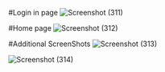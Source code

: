 #Login in page
![Screenshot (311)](https://user-images.githubusercontent.com/87773696/161414099-7a60c48a-13dd-471b-ba26-4818cc7fa45e.png)

#Home page
![Screenshot (312)](https://user-images.githubusercontent.com/87773696/161414112-d32f8df7-cc51-4af8-9b8e-a55862116802.png)

#Additional ScreenShots
![Screenshot (313)](https://user-images.githubusercontent.com/87773696/161414124-7e675224-32c8-4c5f-a655-ecd428da2afd.png)

![Screenshot (314)](https://user-images.githubusercontent.com/87773696/161414132-4954fe06-1e9f-44ab-8d4e-c56b417b66ec.png)
